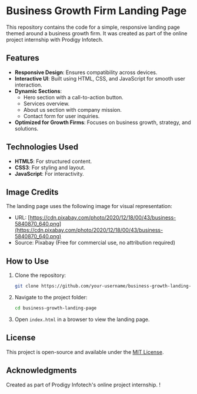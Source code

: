 
# Business Growth Firm Landing Page

This repository contains the code for a simple, responsive landing page themed around a business growth firm. It was created as part of the online project internship with Prodigy Infotech.

## Features
- **Responsive Design**: Ensures compatibility across devices.
- **Interactive UI**: Built using HTML, CSS, and JavaScript for smooth user interaction.
- **Dynamic Sections**:
  - Hero section with a call-to-action button.
  - Services overview.
  - About us section with company mission.
  - Contact form for user inquiries.
- **Optimized for Growth Firms**: Focuses on business growth, strategy, and solutions.

## Technologies Used
- **HTML5**: For structured content.
- **CSS3**: For styling and layout.
- **JavaScript**: For interactivity.

## Image Credits
The landing page uses the following image for visual representation:

- URL: [https://cdn.pixabay.com/photo/2020/12/18/00/43/business-5840870_640.png](https://cdn.pixabay.com/photo/2020/12/18/00/43/business-5840870_640.png)
- Source: Pixabay (Free for commercial use, no attribution required)

## How to Use
1. Clone the repository:
   ```bash
   git clone https://github.com/your-username/business-growth-landing-page.git
   ```
2. Navigate to the project folder:
   ```bash
   cd business-growth-landing-page
   ```
3. Open `index.html` in a browser to view the landing page.

## License
This project is open-source and available under the [MIT License](LICENSE).

## Acknowledgments
Created as part of Prodigy Infotech's online project internship.
!
